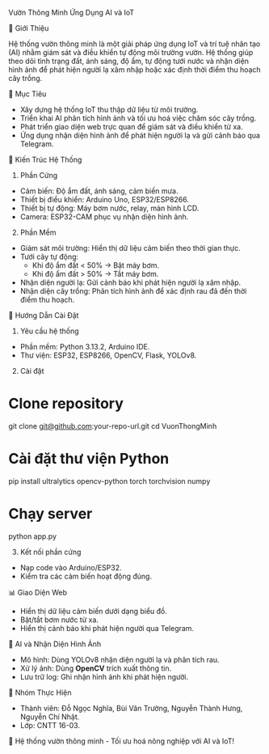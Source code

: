  Vườn Thông Minh Ứng Dụng AI và IoT

📌 Giới Thiệu

Hệ thống vườn thông minh là một giải pháp ứng dụng IoT và trí tuệ nhân tạo (AI) nhằm giám sát và điều khiển tự động môi trường vườn. Hệ thống giúp theo dõi tình trạng đất, ánh sáng, độ ẩm, tự động tưới nước và nhận diện hình ảnh để phát hiện người lạ xâm nhập hoặc xác định thời điểm thu hoạch cây trồng.

🎯 Mục Tiêu

- Xây dựng hệ thống IoT thu thập dữ liệu từ môi trường.
- Triển khai AI phân tích hình ảnh và tối ưu hoá việc chăm sóc cây trồng.
- Phát triển giao diện web trực quan để giám sát và điều khiển từ xa.
- Ứng dụng nhận diện hình ảnh để phát hiện người lạ và gửi cảnh báo qua Telegram.

 🏢 Kiến Trúc Hệ Thống
1. Phần Cứng
- Cảm biến: Độ ẩm đất, ánh sáng, cảm biến mưa.
- Thiết bị điều khiển: Arduino Uno, ESP32/ESP8266.
- Thiết bị tự động: Máy bơm nước, relay, màn hình LCD.
- Camera: ESP32-CAM phục vụ nhận diện hình ảnh.

2. Phần Mềm
- Giám sát môi trường: Hiển thị dữ liệu cảm biến theo thời gian thực.
- Tưới cây tự động:
  - Khi độ ẩm đất < 50% → Bật máy bơm.
  - Khi độ ẩm đất > 50% → Tắt máy bơm.
- Nhận diện người lạ: Gửi cảnh báo khi phát hiện người lạ xâm nhập.
- Nhận diện cây trồng: Phân tích hình ảnh để xác định rau đã đến thời điểm thu hoạch.

🚀 Hướng Dẫn Cài Đặt

1. Yêu cầu hệ thống
- Phần mềm: Python 3.13.2, Arduino IDE.
- Thư viện: ESP32, ESP8266, OpenCV, Flask, YOLOv8.

2. Cài đặt

# Clone repository
git clone git@github.com:your-repo-url.git
cd VuonThongMinh

# Cài đặt thư viện Python
pip install ultralytics opencv-python torch torchvision numpy

# Chạy server
python app.py


3. Kết nối phần cứng
- Nạp code vào Arduino/ESP32.
- Kiểm tra các cảm biến hoạt động đúng.

📊 Giao Diện Web
- Hiển thị dữ liệu cảm biến dưới dạng biểu đồ.
- Bật/tắt bơm nước từ xa.
- Hiển thị cảnh báo khi phát hiện người qua Telegram.

🤖 AI và Nhận Diện Hình Ảnh
- Mô hình: Dùng YOLOv8 nhận diện người lạ và phân tích rau.
- Xử lý ảnh: Dùng **OpenCV** trích xuất thông tin.
- Lưu trữ log: Ghi nhận hình ảnh khi phát hiện người.

📝 Nhóm Thực Hiện
- Thành viên: Đỗ Ngọc Nghĩa, Bùi Văn Trường, Nguyễn Thành Hưng, Nguyễn Chí Nhật.
- Lớp: CNTT 16-03.

🚀 Hệ thống vườn thông minh - Tối ưu hoá nông nghiệp với AI và IoT!

